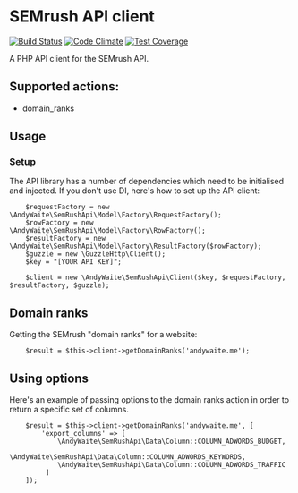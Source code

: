 # SEMrush API client

[![Build Status](https://travis-ci.org/andywaite/semrush-api.svg?branch=master)](https://travis-ci.org/andywaite/semrush-api)
[![Code Climate](https://codeclimate.com/github/andywaite/semrush-api/badges/gpa.svg)](https://codeclimate.com/github/andywaite/semrush-api)
[![Test Coverage](https://codeclimate.com/github/andywaite/semrush-api/badges/coverage.svg)](https://codeclimate.com/github/andywaite/semrush-api)

A PHP API client for the SEMrush API.

## Supported actions:

* domain_ranks

## Usage

### Setup

The API library has a number of dependencies which need to be initialised and injected.  If you don't use DI, here's how to set up the API client:

        $requestFactory = new \AndyWaite\SemRushApi\Model\Factory\RequestFactory();
        $rowFactory = new \AndyWaite\SemRushApi\Model\Factory\RowFactory();
        $resultFactory = new \AndyWaite\SemRushApi\Model\Factory\ResultFactory($rowFactory);
        $guzzle = new \GuzzleHttp\Client();
        $key = "[YOUR API KEY]";
        
        $client = new \AndyWaite\SemRushApi\Client($key, $requestFactory, $resultFactory, $guzzle);
        
        
## Domain ranks

Getting the SEMrush "domain ranks" for a website:

        $result = $this->client->getDomainRanks('andywaite.me');
        
## Using options

Here's an example of passing options to the domain ranks action in order to return a specific set of columns.

        $result = $this->client->getDomainRanks('andywaite.me', [
            'export_columns' => [
                \AndyWaite\SemRushApi\Data\Column::COLUMN_ADWORDS_BUDGET,
                \AndyWaite\SemRushApi\Data\Column::COLUMN_ADWORDS_KEYWORDS,
                \AndyWaite\SemRushApi\Data\Column::COLUMN_ADWORDS_TRAFFIC
             ]
        ]);